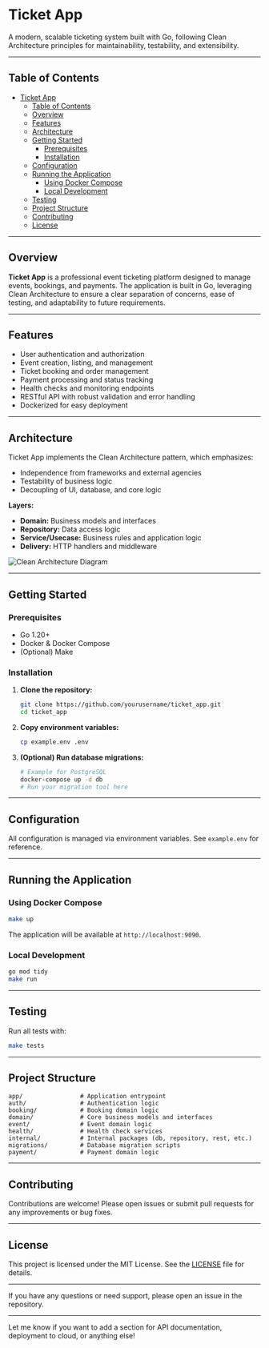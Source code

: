 # Ticket App

A modern, scalable ticketing system built with Go, following Clean Architecture principles for maintainability, testability, and extensibility.

---

## Table of Contents

- [Ticket App](#ticket-app)
  - [Table of Contents](#table-of-contents)
  - [Overview](#overview)
  - [Features](#features)
  - [Architecture](#architecture)
  - [Getting Started](#getting-started)
    - [Prerequisites](#prerequisites)
    - [Installation](#installation)
  - [Configuration](#configuration)
  - [Running the Application](#running-the-application)
    - [Using Docker Compose](#using-docker-compose)
    - [Local Development](#local-development)
  - [Testing](#testing)
  - [Project Structure](#project-structure)
  - [Contributing](#contributing)
  - [License](#license)

---

## Overview

**Ticket App** is a professional event ticketing platform designed to manage events, bookings, and payments. The application is built in Go, leveraging Clean Architecture to ensure a clear separation of concerns, ease of testing, and adaptability to future requirements.

---

## Features

- User authentication and authorization
- Event creation, listing, and management
- Ticket booking and order management
- Payment processing and status tracking
- Health checks and monitoring endpoints
- RESTful API with robust validation and error handling
- Dockerized for easy deployment

---

## Architecture

Ticket App implements the Clean Architecture pattern, which emphasizes:

- Independence from frameworks and external agencies
- Testability of business logic
- Decoupling of UI, database, and core logic

**Layers:**

- **Domain:** Business models and interfaces
- **Repository:** Data access logic
- **Service/Usecase:** Business rules and application logic
- **Delivery:** HTTP handlers and middleware

![Clean Architecture Diagram](clean-arch.png)

---

## Getting Started

### Prerequisites

- Go 1.20+
- Docker & Docker Compose
- (Optional) Make

### Installation

1. **Clone the repository:**
   ```bash
   git clone https://github.com/yourusername/ticket_app.git
   cd ticket_app
   ```

2. **Copy environment variables:**
   ```bash
   cp example.env .env
   ```

3. **(Optional) Run database migrations:**
   ```bash
   # Example for PostgreSQL
   docker-compose up -d db
   # Run your migration tool here
   ```

---

## Configuration

All configuration is managed via environment variables. See `example.env` for reference.

---

## Running the Application

### Using Docker Compose

```bash
make up
```

The application will be available at `http://localhost:9090`.

### Local Development

```bash
go mod tidy
make run
```

---

## Testing

Run all tests with:

```bash
make tests
```

---

## Project Structure

```
app/                # Application entrypoint
auth/               # Authentication logic
booking/            # Booking domain logic
domain/             # Core business models and interfaces
event/              # Event domain logic
health/             # Health check services
internal/           # Internal packages (db, repository, rest, etc.)
migrations/         # Database migration scripts
payment/            # Payment domain logic
```

---

## Contributing

Contributions are welcome! Please open issues or submit pull requests for any improvements or bug fixes.

---

## License

This project is licensed under the MIT License. See the [LICENSE](LICENSE) file for details.

---

If you have any questions or need support, please open an issue in the repository.

---

Let me know if you want to add a section for API documentation, deployment to cloud, or anything else!
